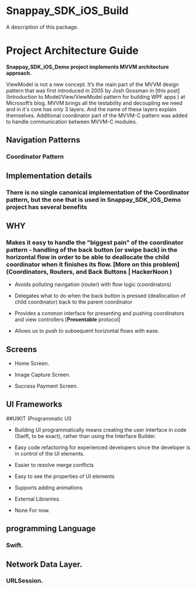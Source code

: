 # Snappay_SDK_iOS_Build

A description of this package.

# Project Architecture Guide

**Snappay_SDK_iOS_Demo project implements MVVM architecture approach.**

ViewModel is not a new concept. It’s the main part of the MVVM design pattern that was first introduced in 2005 by Josh Gossman in [this post](Introduction to Model/View/ViewModel pattern for building WPF apps ) at Microsoft’s blog. MVVM brings all the testability and decoupling we need and in it's core has only 3 layers. And the name of these layers explain themselves. Additional coordinator part of the MVVM-C pattern was added to handle communication between MVVM-C modules.

 

## Navigation Patterns

### Coordinator Pattern

## Implementation details

### There is no single canonical implementation of the Coordinator pattern, but the one that is used in Snappay_SDK_iOS_Demo project has several benefits

 

## WHY

### Makes it easy to handle the "biggest pain" of the coordinator pattern - handling of the back button (or swipe back) in the horizontal flow in order to be able to deallocate the child coordinator when it finishes its flow. [**More on this problem**](Coordinators, Routers, and Back Buttons | HackerNoon )

 

- Avoids polluting navigation (router) with flow logic (coordinators)

- Delegates what to do when the back button is pressed (deallocation of child coordinator) back to the parent coordinator

- Provides a common interface for presenting and pushing coordinators and view controllers [**Presentable** protocol]

- Allows us to push to subsequent horizontal flows with ease.

## Screens

- Home Screen.

- Image Capture Screen.

- Success Payment Screen.

## UI Frameworks

##UIKIT (Programmatic UI)

- Building UI programmatically means creating the user interface in code (Swift, to be exact), rather than using the Interface Builder.

- Easy code refactoring for experienced developers since the developer is in control of the UI elements.

- Easier to resolve merge conflicts 

- Easy to see the properties of UI elements 

- Supports adding animations

- External Librarires.

- None For now.

## programming Language

### Swift.

## Network Data Layer.

### URLSession.
